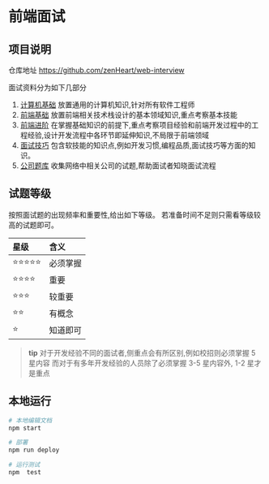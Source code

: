 # 前端面试

## 项目说明

仓库地址 <https://github.com/zenHeart/web-interview>

面试资料分为如下几部分
1. [计算机基础](./computer-basic/README.md) 放置通用的计算机知识,针对所有软件工程师
2. [前端基础](./frontend-basic/README.md) 放置前端相关技术栈设计的基本领域知识,重点考察基本技能
3. [前端进阶](./frontend-advanced/README.md) 在掌握基础知识的前提下,重点考察项目经验和前端开发过程中的工程经验,设计开发流程中各环节即延伸知识,不局限于前端领域
4. [面试技巧](./interview-skills/README.md) 包含软技能的知识点,例如开发习惯,编程品质,面试技巧等方面的知识。
5. [公司题库](./company/README.md) 收集网络中相关公司的试题,帮助面试者知晓面试流程

## 试题等级
按照面试题的出现频率和重要性,给出如下等级。
若准备时间不足则只需看等级较高的试题即可。


| 星级       | 含义     |
| :--------- | :------- |
| ⭐️⭐️⭐️⭐️⭐️ | 必须掌握 |
| ⭐️⭐️⭐️⭐️   | 重要     |
| ⭐️⭐️⭐️     | 较重要   |
| ⭐️⭐️       | 有概念   |
| ⭐️         | 知道即可 |

> **tip**
> 对于开发经验不同的面试者,侧重点会有所区别,例如校招则必须掌握 5 星内容
> 而对于有多年开发经验的人员除了必须掌握 3-5 星内容外, 1-2 星才是重点

## 本地运行

```bash
# 本地编辑文档
npm start

# 部署
npm run deploy

# 运行测试
npm  test
```
